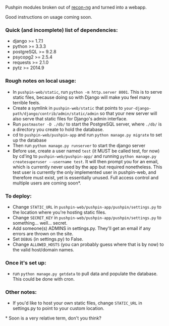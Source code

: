Pushpin modules broken out of [recon-ng](https://bitbucket.org/LaNMaSteR53/recon-ng/) and turned into a webapp.


Good instructions on usage coming soon.

### Quick (and incomplete) list of dependencies:

 * django >= 1.7.1
 * python >= 3.3.3
 * postgreSQL >= 9.2.8
 * psycopg2 >= 2.5.4
 * requests >= 2.1.0
 * pytz >= 2014.9

### Rough notes on local usage:

* In `pushpin-web/static`, run `python -m http.server 8001`. This is to serve static files, because doing so with Django will make you feel many terrible feels.
* Create a symlink in `pushpin-web/static` that points to `your-django-path/django/contrib/admin/static/admin` so that your new server will also serve that static files for Django's admin interface.
* Run `postmaster -D ./db/` to start the PostgreSQL server, where `./db/` is a directory you create to hold the database.
* cd to `pushpin-web/pushpin-app` and run `python manage.py migrate` to set up the database
* Then run `python manage.py runserver` to start the django server
* Before use, create a user named `test` (it MUST be called test, for now) by cd'ing to `pushpin-web/pushpin-app/` and running `python manage.py createsuperuser --username test`. It will then prompt you for an email, which is currently never used by the app but required nonetheless. This test user is currently the only implemented user in pushpin-web, and therefore must exist, yet is essentially unused. Full access control and multiple users are coming soon\*.

### To deploy:

* Change `STATIC_URL` in `pushpin-web/pushpin-app/pushpin/settings.py` to the location where you're hosting static files.
* Change `SECRET_KEY` in `pushpin-web/pushpin-app/pushpin/settings.py` to something... well... secret.
* Add someone(s) ADMINS in settings.py. They'll get an email if any errors are thrown on the site.
* Set `DEBUG` (in settings.py) to False.
* Change `ALLOWED_HOSTS` (you can probably guess where that is by now) to the valid host/domain names.

### Once it's set up:
 * run `python manage.py getdata` to pull data and populate the database. This could be done with cron.

### Other notes:

* If you'd like to host your own static files, change `STATIC_URL` in settings.py to point to your custom location.



\* Soon is a very relative term, don't you think?
